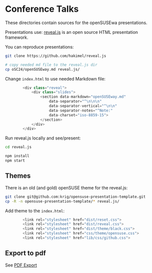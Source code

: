 # Conference Talks

These directories contain sources for the openSUSEwa presentations.

Presentations use: [reveal.js](https://revealjs.com/) is an open source HTML presentation framework.

You can reproduce presentations:

```sh
git clone https://github.com/hakimel/reveal.js

# copy needed md file to the reveal.js dir
cp oSC24/openSUSEway.md reveal.js/

```

Change `index.html` to use needed Markdown file:

```js
		<div class="reveal">
			<div class="slides">
				<section data-markdown="openSUSEway.md"
					data-separator="^\n\n\n"
					data-separator-vertical="^\n\n"
					data-separator-notes="^Note:"
					data-charset="iso-8859-15">
				</section>
			</div>
		</div>
```

Run reveal.js locally and see/present:

```sh
cd reveal.js

npm install
npm start
```

## Themes

There is an old (and gold) openSUSE theme for the reveal.js:

```sh
git clone git@github.com:krig/opensuse-presentation-template.git
cp -R -n opensuse-presentation-template/* reveal.js/
```

Add theme to the `index.html`:

```js
		<link rel="stylesheet" href="dist/reset.css">
		<link rel="stylesheet" href="dist/reveal.css">
		<link rel="stylesheet" href="dist/theme/black.css">
		<link rel="stylesheet" href="css/theme/opensuse.css">
    	<link rel="stylesheet" href="lib/css/github.css">
```

## Export to pdf

See [PDF Export](https://revealjs.com/pdf-export/)